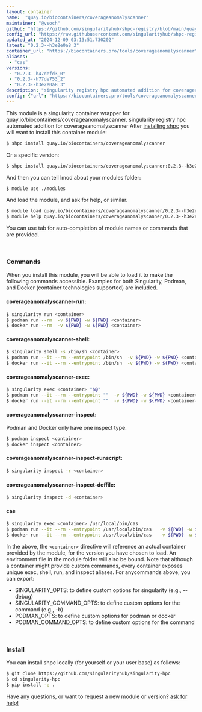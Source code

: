 ```yaml
---
layout: container
name:  "quay.io/biocontainers/coverageanomalyscanner"
maintainer: "@vsoch"
github: "https://github.com/singularityhub/shpc-registry/blob/main/quay.io/biocontainers/coverageanomalyscanner/container.yaml"
config_url: "https://raw.githubusercontent.com/singularityhub/shpc-registry/main/quay.io/biocontainers/coverageanomalyscanner/container.yaml"
updated_at: "2024-12-09 03:13:51.730202"
latest: "0.2.3--h3e2e0a8_3"
container_url: "https://biocontainers.pro/tools/coverageanomalyscanner"
aliases:
 - "cas"
versions:
 - "0.2.3--h47defd3_0"
 - "0.2.3--h77de753_2"
 - "0.2.3--h3e2e0a8_3"
description: "singularity registry hpc automated addition for coverageanomalyscanner"
config: {"url": "https://biocontainers.pro/tools/coverageanomalyscanner", "maintainer": "@vsoch", "description": "singularity registry hpc automated addition for coverageanomalyscanner", "latest": {"0.2.3--h3e2e0a8_3": "sha256:166c6f6662c0ee885250b7b7545e6e50ef54a3c67bed05641a9001e14c961779"}, "tags": {"0.2.3--h47defd3_0": "sha256:ac94da7cb2b85d9ae9c8f2e115631cc986a79f660510a796545e793e50c2db29", "0.2.3--h77de753_2": "sha256:738f6f8e29272f6371bda95c32d6eaf647ccee4d232aebf8669c24b142573b1e", "0.2.3--h3e2e0a8_3": "sha256:166c6f6662c0ee885250b7b7545e6e50ef54a3c67bed05641a9001e14c961779"}, "docker": "quay.io/biocontainers/coverageanomalyscanner", "aliases": {"cas": "/usr/local/bin/cas"}}
---
```


This module is a singularity container wrapper for quay.io/biocontainers/coverageanomalyscanner.
singularity registry hpc automated addition for coverageanomalyscanner
After [installing shpc](#install) you will want to install this container module:


```bash
$ shpc install quay.io/biocontainers/coverageanomalyscanner
```

Or a specific version:

```bash
$ shpc install quay.io/biocontainers/coverageanomalyscanner:0.2.3--h3e2e0a8_3
```

And then you can tell lmod about your modules folder:

```bash
$ module use ./modules
```

And load the module, and ask for help, or similar.

```bash
$ module load quay.io/biocontainers/coverageanomalyscanner/0.2.3--h3e2e0a8_3
$ module help quay.io/biocontainers/coverageanomalyscanner/0.2.3--h3e2e0a8_3
```

You can use tab for auto-completion of module names or commands that are provided.

<br>

### Commands

When you install this module, you will be able to load it to make the following commands accessible.
Examples for both Singularity, Podman, and Docker (container technologies supported) are included.

#### coverageanomalyscanner-run:

```bash
$ singularity run <container>
$ podman run --rm  -v ${PWD} -w ${PWD} <container>
$ docker run --rm  -v ${PWD} -w ${PWD} <container>
```

#### coverageanomalyscanner-shell:

```bash
$ singularity shell -s /bin/sh <container>
$ podman run --it --rm --entrypoint /bin/sh  -v ${PWD} -w ${PWD} <container>
$ docker run --it --rm --entrypoint /bin/sh  -v ${PWD} -w ${PWD} <container>
```

#### coverageanomalyscanner-exec:

```bash
$ singularity exec <container> "$@"
$ podman run --it --rm --entrypoint ""  -v ${PWD} -w ${PWD} <container> "$@"
$ docker run --it --rm --entrypoint ""  -v ${PWD} -w ${PWD} <container> "$@"
```

#### coverageanomalyscanner-inspect:

Podman and Docker only have one inspect type.

```bash
$ podman inspect <container>
$ docker inspect <container>
```

#### coverageanomalyscanner-inspect-runscript:

```bash
$ singularity inspect -r <container>
```

#### coverageanomalyscanner-inspect-deffile:

```bash
$ singularity inspect -d <container>
```


#### cas

```bash
$ singularity exec <container> /usr/local/bin/cas
$ podman run --it --rm --entrypoint /usr/local/bin/cas   -v ${PWD} -w ${PWD} <container> -c " $@"
$ docker run --it --rm --entrypoint /usr/local/bin/cas   -v ${PWD} -w ${PWD} <container> -c " $@"
```



In the above, the `<container>` directive will reference an actual container provided
by the module, for the version you have chosen to load. An environment file in the
module folder will also be bound. Note that although a container
might provide custom commands, every container exposes unique exec, shell, run, and
inspect aliases. For anycommands above, you can export:

 - SINGULARITY_OPTS: to define custom options for singularity (e.g., --debug)
 - SINGULARITY_COMMAND_OPTS: to define custom options for the command (e.g., -b)
 - PODMAN_OPTS: to define custom options for podman or docker
 - PODMAN_COMMAND_OPTS: to define custom options for the command

<br>

### Install

You can install shpc locally (for yourself or your user base) as follows:

```bash
$ git clone https://github.com/singularityhub/singularity-hpc
$ cd singularity-hpc
$ pip install -e .
```

Have any questions, or want to request a new module or version? [ask for help!](https://github.com/singularityhub/singularity-hpc/issues)